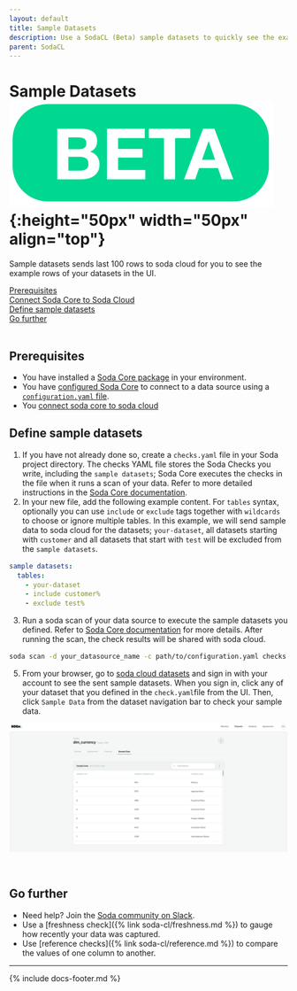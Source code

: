 ```yaml
---
layout: default
title: Sample Datasets
description: Use a SodaCL (Beta) sample datasets to quickly see the example rows of your datasets
parent: SodaCL
---
```


# Sample Datasets![beta](/assets/images/beta.png){:height="50px" width="50px" align="top"}
Sample datasets sends last 100 rows to soda cloud for you to see the example rows of your datasets in the UI.

[Prerequisites](#prerequisites)<br />
[Connect Soda Core to Soda Cloud](#connect-soda-core-to-soda-cloud)<br />
[Define sample datasets](#define-sample-datasets)<br />
[Go further](#go-further) <br />
<br />


## Prerequisites
* You have installed a <a href="https://docs.soda.io/soda-core/get-started.html#requirements" target="_blank">Soda Core package</a> in your environment.
* You have <a href="https://docs.soda.io/soda-core/configure.html" target="_blank">configured Soda Core</a> to connect to a data source using a <a href="https://docs.soda.io/soda-core/first-scan.html#the-configuration-yaml-file" target="_blank">`configuration.yaml` file</a>.
* You <a href="https://docs.soda.io/soda-core/configure.html#connect-soda-core-to-soda-cloud" target="_blank">connect soda core to soda cloud</a>


## Define sample datasets
1. If you have not already done so, create a `checks.yaml` file in your Soda project directory. The checks YAML file stores the Soda Checks you write, including the `sample datasets`; Soda Core executes the checks in the file when it runs a scan of your data. Refer to more detailed instructions in the <a href="https://docs.soda.io/soda-core/first-scan.html#the-checks-yaml-file" target="_blank">Soda Core documentation</a>.
2. In your new file, add the following example content. For `tables` syntax, optionally you can use `include` or `exclude` tags together with `wildcards` to choose or ignore multiple tables. In this example, we will send sample data to soda cloud for the datasets; `your-dataset`, all datasets starting with `customer` and all datasets that start with `test` will be excluded from the `sample datasets`.
```yaml
sample datasets:
  tables:
    - your-dataset
    - include customer%
    - exclude test%
```
3. Run a soda scan of your data source to execute the sample datasets you defined. Refer to <a href ="https://docs.soda.io/soda-core/first-scan.html#run-a-scan" target="_blank">Soda Core documentation</a> for more details. After running the scan, the check results will be shared with soda cloud.
```bash
soda scan -d your_datasource_name -c path/to/configuration.yaml checks.yaml
```
5. From your browser, go to <a href="https://dev.sodadata.io/datasets/overview" target="_blank">soda cloud datasets</a> and sign in with your account to see the sent sample datasets. When you sign in, click any of your dataset that you defined in the `check.yaml`file from the UI. Then, click `Sample Data` from the dataset navigation bar to check your sample data.

![Example sample datasets screenshot](../assets/images/soda-sample-datasets.png)

<br />

## Go further
* Need help? Join the <a href="http://community.soda.io/slack" target="_blank"> Soda community on Slack</a>.
* Use a [freshness check]({% link soda-cl/freshness.md %}) to gauge how recently your data was captured.
* Use [reference checks]({% link soda-cl/reference.md %}) to compare the values of one column to another.
---
{% include docs-footer.md %}